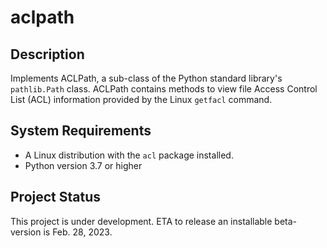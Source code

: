 # aclpath

## Description

Implements ACLPath, a sub-class of the Python standard library's `pathlib.Path` class. ACLPath contains methods to view file Access Control List (ACL) information provided by the Linux `getfacl` command.

## System Requirements

* A Linux distribution with the `acl` package installed.
* Python version 3.7 or higher

## Project Status

This project is under development. ETA to release an installable beta-version is Feb. 28, 2023.